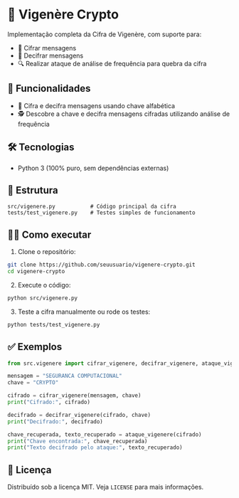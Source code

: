 
# 🔐 Vigenère Crypto

Implementação completa da Cifra de Vigenère, com suporte para:
- 🔸 Cifrar mensagens
- 🔸 Decifrar mensagens
- 🔍 Realizar ataque de análise de frequência para quebra da cifra

## 🚀 Funcionalidades

- 📜 Cifra e decifra mensagens usando chave alfabética
- 🕵️ Descobre a chave e decifra mensagens cifradas utilizando análise de frequência

## 🛠️ Tecnologias

- Python 3 (100% puro, sem dependências externas)

## 📂 Estrutura

```
src/vigenere.py           # Código principal da cifra
tests/test_vigenere.py    # Testes simples de funcionamento
```

## 🏃‍♂️ Como executar

1. Clone o repositório:

```bash
git clone https://github.com/seuusuario/vigenere-crypto.git
cd vigenere-crypto
```

2. Execute o código:

```bash
python src/vigenere.py
```

3. Teste a cifra manualmente ou rode os testes:

```bash
python tests/test_vigenere.py
```

## ✅ Exemplos

```python
from src.vigenere import cifrar_vigenere, decifrar_vigenere, ataque_vigenere

mensagem = "SEGURANCA COMPUTACIONAL"
chave = "CRYPTO"

cifrado = cifrar_vigenere(mensagem, chave)
print("Cifrado:", cifrado)

decifrado = decifrar_vigenere(cifrado, chave)
print("Decifrado:", decifrado)

chave_recuperada, texto_recuperado = ataque_vigenere(cifrado)
print("Chave encontrada:", chave_recuperada)
print("Texto decifrado pelo ataque:", texto_recuperado)
```

## 📜 Licença

Distribuído sob a licença MIT. Veja `LICENSE` para mais informações.
